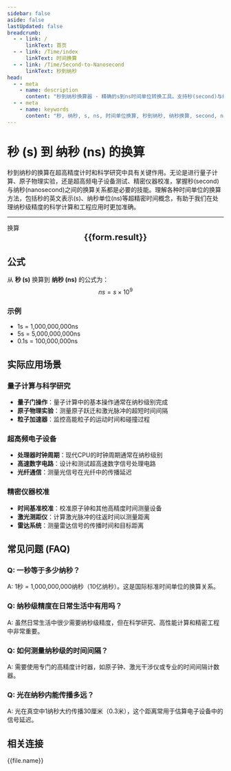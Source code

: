 ```yaml
---
sidebar: false
aside: false
lastUpdated: false
breadcrumb:
  - - link: /
      linkText: 首页
  - - link: /Time/index
      linkText: 时间换算
  - - link: /Time/Second-to-Nanosecond
      linkText: 秒到纳秒
head:
  - - meta
    - name: description
      content: "秒到纳秒换算器 - 精确的s到ns时间单位转换工具。支持秒(second)与纳秒(nanosecond)之间的快速换算，适用于超高精度计时、量子计算、科学研究等领域。提供详细的换算公式、实际应用场景和常见问题解答。"
  - - meta
    - name: keywords
      content: "秒, 纳秒, s, ns, 时间单位换算, 秒到纳秒, 纳秒换算, second, nanosecond, 时间换算器, 毫秒微秒, 分秒换算, 秒单位换算, 秒转换, s是什么单位, 小时单位, 秒的换算, 时间秒, 秒换算小时, 时间转化, 一秒, 秒的定义, 秒单位, 秒换算, 分秒符号, 一秒等于多少纳秒, 纳秒级精度, 秒的英文, 超高精度计时, 时间秒, 时间单位, 时间换算, 分钟, 一纳秒等于多少秒"
---
```

# 秒 (s) 到 纳秒 (ns) 的换算

秒到纳秒的换算在超高精度计时和科学研究中具有关键作用。无论是进行量子计算、原子物理实验，还是超高频电子设备测试、精密仪器校准，掌握秒(second)与纳秒(nanosecond)之间的换算关系都是必要的技能。理解各种时间单位的换算方法，包括秒的英文表示(s)、纳秒单位(ns)等超精密时间概念，有助于我们在处理纳秒级精度的科学计算和工程应用时更加准确。

---
<script setup>
import { onMounted, reactive, inject, ref } from 'vue'
import { NButton,NForm ,NFormItem,NInput,NInputNumber,NSelect,NCard,useMessage,NGrid ,NGi  } from 'naive-ui'
import { defineClientComponent } from 'vitepress'
import { Time } from '../../files';

const convert = inject('convert')
const seoKey = ['毫秒微秒','分秒换算','秒单位换算','秒转换','s是什么单位','小时单位','秒的换算','时间 秒','秒换算小时','时间转化','一秒','秒的定义','秒单位','秒换算','分秒符号','一秒等于多少纳秒','纳秒级精度','秒的英文','超高精度计时','时间秒','时间单位','时间换算','分钟','一纳秒等于多少秒']
const form = reactive({
  number: null,
  result: '',
  title: '秒到纳秒换算器'
})

const convertHandler = () => {
  if (form.number !== null && !isNaN(form.number)) {
    const convertedValue = parseFloat(form.number) * 1000000000
    form.result = `${form.number}s = ${convertedValue.toFixed(0)}ns`
  } else {
    form.result = '请输入有效的数值。'
  }
}
</script>

<n-card :title="form.title" size="small" :bordered="false" style="margin-bottom: 16px">
  <n-form size="large" :model="form">
    <n-form-item label="秒 (s)">
      <n-input-number v-model:value="form.number" placeholder="输入秒" style="width: 100%" />
    </n-form-item>
    <n-form-item>
      <n-button type="info" @click="convertHandler" block>换算</n-button>
    </n-form-item>
  </n-form>
  <template #footer>
    <div style="font-size: 12px; color: #666; text-align: center;">
      <span v-for="(keyword, index) in seoKey" :key="index">
        {{ keyword }}<span v-if="index < seoKey.length - 1"> | </span>
      </span>
    </div>
  </template>
</n-card>

<n-card  embedded :bordered="false" hoverable>
  <div  style="text-align:center;font-size:20px;">
    <strong>{{form.result}}</strong>
  </div>
</n-card>

## 公式

从 **秒 (s)** 换算到 **纳秒 (ns)** 的公式为：
$$ ns = s \times 10^{9} $$

### 示例
- 1s = 1,000,000,000ns
- 5s = 5,000,000,000ns
- 0.1s = 100,000,000ns

## 实际应用场景

### 量子计算与科学研究
- **量子门操作**：量子计算中的基本操作通常在纳秒级别完成
- **原子物理实验**：测量原子跃迁和激光脉冲的超短时间间隔
- **粒子加速器**：监控高能粒子的运动时间和碰撞过程

### 超高频电子设备
- **处理器时钟周期**：现代CPU的时钟周期通常在纳秒级别
- **高速数字电路**：设计和测试超高速数字信号处理电路
- **光纤通信**：测量光信号在光纤中的传播延迟

### 精密仪器校准
- **时间基准校准**：校准原子钟和其他高精度时间测量设备
- **激光测距仪**：计算激光脉冲的往返时间以测量距离
- **雷达系统**：测量雷达信号的传播时间和目标距离

## 常见问题 (FAQ)

### Q: 一秒等于多少纳秒？
A: 1秒 = 1,000,000,000纳秒（10亿纳秒）。这是国际标准时间单位的换算关系。

### Q: 纳秒级精度在日常生活中有用吗？
A: 虽然日常生活中很少需要纳秒级精度，但在科学研究、高性能计算和精密工程中非常重要。

### Q: 如何测量纳秒级的时间间隔？
A: 需要使用专门的高精度计时器，如原子钟、激光干涉仪或专业的时间间隔计数器。

### Q: 光在纳秒内能传播多远？
A: 光在真空中1纳秒大约传播30厘米（0.3米），这个距离常用于估算电子设备中的信号延迟。
## 相关连接
<n-grid x-gap="12" :cols="2">
  <n-gi v-for="(file, index) in Time" :key="index">
    <n-button
      text
      tag="a"
      :href="file.path"
      type="info"
    >
      {{file.name}}
    </n-button>
  </n-gi>
</n-grid>